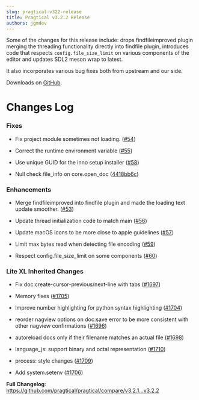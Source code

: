 ```yaml
---
slug: pragtical-v322-release
title: Pragtical v3.2.2 Release
authors: jgmdev
---
```


Some of the changes for this release include: drops findfileimproved plugin
merging the threading functionality directly into findfile plugin, introduces
code that respects `config.file_size_limit` on various components of the editor
and updates SDL2 meson wrap to latest.

It also incorporates various bug fixes both from upstream and our side.

Downloads on [GitHub](https://github.com/pragtical/pragtical/releases/tag/v3.2.2).

# Changes Log

### Fixes

* Fix project module sometimes not loading. ([#54](https://github.com/pragtical/pragtical/pull/54))

* Correct the runtime environment variable ([#55](https://github.com/pragtical/pragtical/pull/55))

* Use unique GUID for the inno setup installer ([#58](https://github.com/pragtical/pragtical/pull/58))

* Null check file_info on core.open_doc ([4418bb6c](https://github.com/pragtical/pragtical/commit/4418bb6cae81e30f53ed54e97138c48dd7ee81d5))

### Enhancements

* Merge findfileimproved into findfile plugin and made the loading text update smoother. ([#53](https://github.com/pragtical/pragtical/pull/53))

* Update thread initialization code to match main ([#56](https://github.com/pragtical/pragtical/pull/56))

* Update macOS icons to be more close to apple guidelines ([#57](https://github.com/pragtical/pragtical/pull/57))

* Limit max bytes read when detecting file encoding ([#59](https://github.com/pragtical/pragtical/pull/59))

* Respect config.file_size_limit on some components ([#60](https://github.com/pragtical/pragtical/pull/60))

### Lite XL Inherited Changes

* Fix doc:create-cursor-previous/next-line with tabs ([#1697](https://github.com/lite-xl/lite-xl/pull/1697))

* Memory fixes ([#1705](https://github.com/lite-xl/lite-xl/pull/1705))

* Improve number highlighting for python syntax highlighting ([#1704](https://github.com/lite-xl/lite-xl/pull/1704))

* reorder nagview options on doc:save error to be more consistent with other nagview confirmations ([#1696](https://github.com/lite-xl/lite-xl/pull/1696))

* autoreload docs only if their filename matches an actual file ([#1698](https://github.com/lite-xl/lite-xl/pull/1698))

* language_js: support binary and octal representation ([#1710](https://github.com/lite-xl/lite-xl/pull/1710))

* process: style changes ([#1709](https://github.com/lite-xl/lite-xl/pull/1709))

* Add system.setenv ([#1706](https://github.com/lite-xl/lite-xl/pull/1706))

**Full Changelog**: https://github.com/pragtical/pragtical/compare/v3.2.1...v3.2.2
